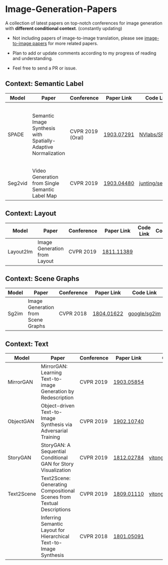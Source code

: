 # Image-Generation-Papers
A collection of latest papers on top-notch conferences for image generation with **different conditional context**. (constantly updating)
- Not including papers of image-to-image translation, please see [image-to-image papers](https://github.com/lzhbrian/image-to-image-papers) for more related papers.

- Plan to add or update comments according to my progress of reading and understanding.

- Feel free to send a PR or issue.

## Context: Semantic Label

| Model| Paper| Conference| Paper Link | Code Link | Comments|
| ---- | ---- | ----------| ---------- | ----------| -----------------|
| SPADE| Semantic Image Synthesis with Spatially-Adaptive Normalization| CVPR 2019 (Oral)| [1903.07291](https://arxiv.org/abs/1903.07291) |[NVlabs/SPADE](https://github.com/NVlabs/SPADE)|1.A conditonal normalization layer 2.sementic information is used to learn the affine coefficients|
|Seg2vid| Video Generation from Single Semantic Label Map | CVPR 2019| [1903.04480](https://arxiv.org/abs/1903.04480)|[junting/seg2vid](https://github.com/junting/seg2vid/tree/master)| |

## Context: Layout

| Model| Paper| Conference| Paper Link | Code Link | Comments|
| ---- | ---- | ----------| ---------- | ----------| -----------------|
|Layout2Im| Image Generation from Layout | CVPR 2019|[1811.11389](https://arxiv.org/abs/1811.11389)| | |

## Context: Scene Graphs

| Model| Paper| Conference| Paper Link | Code Link | Comments|
| ---- | ---- | ----------| ---------- | ----------| -----------------|
| Sg2im| Image Generation from Scene Graphs| CVPR 2018 | [1804.01622](https://arxiv.org/abs/1804.01622) |[google/sg2im](https://github.com/google/sg2im)||

## Context: Text

| Model| Paper| Conference| Paper Link | Code Link | Comments|
| ---- | ---- | ----------| ---------- | ----------| -----------------|
| MirrorGAN| MirrorGAN: Learning Text-to-image Generation by Redescription| CVPR 2019 | [1903.05854](https://arxiv.org/abs/1903.05854) ||Text-to-image-to-text|
| ObjectGAN| Object-driven Text-to-Image Synthesis via Adversarial Training| CVPR 2019 | [1902.10740](https://arxiv.org/abs/1902.10740) ||text --> semantic layout|
| StoryGAN| StoryGAN: A Sequential Conditional GAN for Story Visualization| CVPR 2019 | [1812.02784](https://arxiv.org/abs/1812.02784) |[yitong91/StoryGAN](https://github.com/yitong91/StoryGAN )|story-to-image-sequence generation|
|Text2Scene| Text2Scene: Generating Compositional Scenes from Textual Descriptions| CVPR 2019| [1809.01110](https://arxiv.org/abs/1809.01110 )|[yitong91/Text2Image](https://github.com/uvavision/Text2Image) | |
||Inferring Semantic Layout for Hierarchical Text-to-Image Synthesis|CVPR 2018| [1801.05091](https://arxiv.org/abs/1801.05091)||text--> semantic layout|


